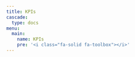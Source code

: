 ```yaml
---
title: KPIs
cascade:
  type: docs
menu:
  main:
    name: KPIs
    pre: '<i class="fa-solid fa-toolbox"></i>'
---
```

